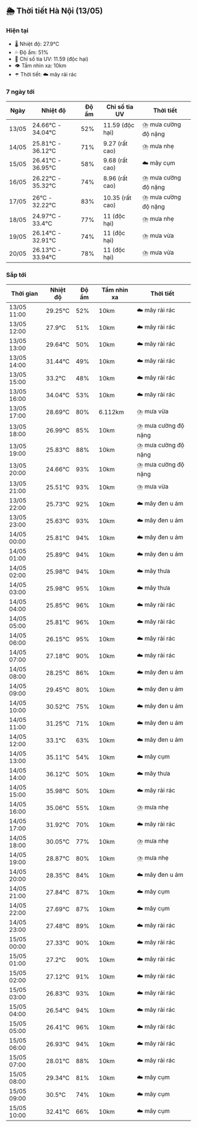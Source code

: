 ## 🌦️ Thời tiết Hà Nội (13/05)

### Hiện tại

- 🌡️ Nhiệt độ: 27.9℃
- 💦 Độ ẩm: 51%
- 🌟 Chỉ số tia UV: 11.59 (độc hại)
- 👁️ Tầm nhìn xa: 10km
- ☂️ Thời tiết: ☁️ mây rải rác

### 7 ngày tới

| Ngày | Nhiệt độ | Độ ẩm | Chỉ số tia UV | Thời tiết |
| --- | --- | --- | --- | --- |
| 13/05 | 24.66℃ - 34.04℃ | 52% | 11.59 (độc hại) | ⛈️ mưa cường độ nặng |
| 14/05 | 25.81℃ - 36.12℃ | 71% | 9.27 (rất cao) | ⛈️ mưa nhẹ |
| 15/05 | 26.41℃ - 36.95℃ | 58% | 9.68 (rất cao) | ☁️ mây cụm |
| 16/05 | 26.22℃ - 35.32℃ | 74% | 8.96 (rất cao) | ⛈️ mưa cường độ nặng |
| 17/05 | 26℃ - 32.22℃ | 83% | 10.35 (rất cao) | ⛈️ mưa cường độ nặng |
| 18/05 | 24.97℃ - 33.4℃ | 77% | 11 (độc hại) | ⛈️ mưa nhẹ |
| 19/05 | 26.14℃ - 32.91℃ | 74% | 11 (độc hại) | ⛈️ mưa vừa |
| 20/05 | 26.13℃ - 33.94℃ | 78% | 11 (độc hại) | ⛈️ mưa vừa |

### Sắp tới

| Thời gian | Nhiệt độ | Độ ẩm | Tầm nhìn xa | Thời tiết |
| --- | --- | --- | --- | --- |
| 13/05 11:00 | 29.25℃ | 52% | 10km | ☁️ mây rải rác |
| 13/05 12:00 | 27.9℃ | 51% | 10km | ☁️ mây rải rác |
| 13/05 13:00 | 29.64℃ | 50% | 10km | ☁️ mây rải rác |
| 13/05 14:00 | 31.44℃ | 49% | 10km | ☁️ mây rải rác |
| 13/05 15:00 | 33.2℃ | 48% | 10km | ☁️ mây rải rác |
| 13/05 16:00 | 34.04℃ | 53% | 10km | ☁️ mây rải rác |
| 13/05 17:00 | 28.69℃ | 80% | 6.112km | ⛈️ mưa vừa |
| 13/05 18:00 | 26.99℃ | 85% | 10km | ⛈️ mưa cường độ nặng |
| 13/05 19:00 | 25.83℃ | 88% | 10km | ⛈️ mưa cường độ nặng |
| 13/05 20:00 | 24.66℃ | 93% | 10km | ⛈️ mưa cường độ nặng |
| 13/05 21:00 | 25.51℃ | 93% | 10km | ⛈️ mưa vừa |
| 13/05 22:00 | 25.73℃ | 92% | 10km | ☁️ mây đen u ám |
| 13/05 23:00 | 25.63℃ | 93% | 10km | ☁️ mây đen u ám |
| 14/05 00:00 | 25.81℃ | 94% | 10km | ☁️ mây đen u ám |
| 14/05 01:00 | 25.89℃ | 94% | 10km | ☁️ mây đen u ám |
| 14/05 02:00 | 25.98℃ | 94% | 10km | ☁️ mây thưa |
| 14/05 03:00 | 25.98℃ | 95% | 10km | ☁️ mây thưa |
| 14/05 04:00 | 25.85℃ | 96% | 10km | ☁️ mây rải rác |
| 14/05 05:00 | 25.81℃ | 96% | 10km | ☁️ mây rải rác |
| 14/05 06:00 | 26.15℃ | 95% | 10km | ☁️ mây rải rác |
| 14/05 07:00 | 27.18℃ | 90% | 10km | ☁️ mây rải rác |
| 14/05 08:00 | 28.25℃ | 86% | 10km | ☁️ mây đen u ám |
| 14/05 09:00 | 29.45℃ | 80% | 10km | ☁️ mây đen u ám |
| 14/05 10:00 | 30.52℃ | 75% | 10km | ☁️ mây đen u ám |
| 14/05 11:00 | 31.25℃ | 71% | 10km | ☁️ mây đen u ám |
| 14/05 12:00 | 33.1℃ | 63% | 10km | ☁️ mây đen u ám |
| 14/05 13:00 | 35.11℃ | 54% | 10km | ☁️ mây cụm |
| 14/05 14:00 | 36.12℃ | 50% | 10km | ☁️ mây thưa |
| 14/05 15:00 | 35.98℃ | 50% | 10km | ☁️ mây rải rác |
| 14/05 16:00 | 35.06℃ | 55% | 10km | ⛈️ mưa nhẹ |
| 14/05 17:00 | 31.92℃ | 70% | 10km | ☁️ mây rải rác |
| 14/05 18:00 | 30.05℃ | 77% | 10km | ⛈️ mưa nhẹ |
| 14/05 19:00 | 28.87℃ | 80% | 10km | ⛈️ mưa nhẹ |
| 14/05 20:00 | 28.35℃ | 84% | 10km | ☁️ mây đen u ám |
| 14/05 21:00 | 27.84℃ | 87% | 10km | ☁️ mây cụm |
| 14/05 22:00 | 27.69℃ | 87% | 10km | ☁️ mây cụm |
| 14/05 23:00 | 27.48℃ | 89% | 10km | ☁️ mây rải rác |
| 15/05 00:00 | 27.33℃ | 90% | 10km | ☁️ mây rải rác |
| 15/05 01:00 | 27.2℃ | 90% | 10km | ☁️ mây rải rác |
| 15/05 02:00 | 27.12℃ | 91% | 10km | ☁️ mây rải rác |
| 15/05 03:00 | 26.83℃ | 93% | 10km | ☁️ mây rải rác |
| 15/05 04:00 | 26.54℃ | 94% | 10km | ☁️ mây rải rác |
| 15/05 05:00 | 26.41℃ | 96% | 10km | ☁️ mây rải rác |
| 15/05 06:00 | 26.93℃ | 94% | 10km | ☁️ mây rải rác |
| 15/05 07:00 | 28.01℃ | 88% | 10km | ☁️ mây rải rác |
| 15/05 08:00 | 29.34℃ | 81% | 10km | ☁️ mây cụm |
| 15/05 09:00 | 30.5℃ | 74% | 10km | ☁️ mây cụm |
| 15/05 10:00 | 32.41℃ | 66% | 10km | ☁️ mây cụm |
